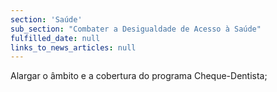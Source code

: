 ```yaml
---
section: 'Saúde'
sub_section: "Combater a Desigualdade de Acesso à Saúde"
fulfilled_date: null
links_to_news_articles: null
---
```


Alargar o âmbito e a cobertura do programa Cheque-Dentista;